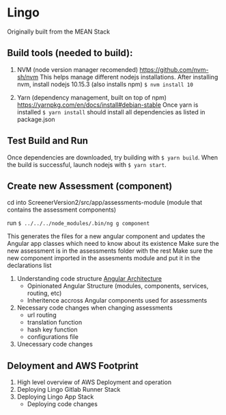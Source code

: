 # Lingo

Originally built from the MEAN Stack

## Build tools (needed to build):

1. NVM (node version manager recomended)
   https://github.com/nvm-sh/nvm
   This helps manage different nodejs installations. After installing nvm, install nodejs 10.15.3 (also installs npm)
   `$ nvm install 10`

2. Yarn (dependency management, built on top of npm)
   https://yarnpkg.com/en/docs/install#debian-stable
   Once yarn is installed `$ yarn install` should install all dependencies as listed in package.json

## Test Build and Run

Once dependencies are downloaded, try building with `$ yarn build`.
When the build is successful, launch nodejs with `$ yarn start`.

## Create new Assessment (component)

cd into ScreenerVersion2/src/app/assessments-module (module that contains the assessment components)

run `$ ../../../node_modules/.bin/ng g component`

This generates the files for a new angular component and updates the Angular app classes which need to know about its existence
Make sure the new assessment is in the assessments folder with the rest
Make sure the new component imported in the assesments module and put it in the declarations list

1. Understanding code structure [Angular Architecture](https://angular.io/guide/architecture)
   - Opinionated Angular Structure (modules, components, services, routing, etc)
   - Inheritence accross Angular components used for assessments
2. Necessary code changes when changing assessments
   - url routing
   - translation function
   - hash key function
   - configurations file
3. Unecessary code changes

## Deloyment and AWS Footprint

1. High level overview of AWS Deployment and operation
2. Deploying Lingo Gitlab Runner Stack
3. Deploying Lingo App Stack
   - Deploying code changes
